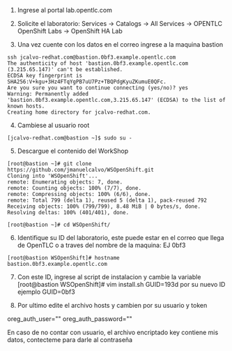 1. Ingrese al portal lab.opentlc.com

2. Solicite el laboratorio: Services -> Catalogs -> All Services -> OPENTLC OpenShift Labs -> OpenShift HA Lab

3. Una vez cuente con los datos en el correo ingrese a la maquina bastion
```
ssh jcalvo-redhat.com@bastion.0bf3.example.opentlc.com
The authenticity of host 'bastion.0bf3.example.opentlc.com (3.215.65.147)' can't be established.
ECDSA key fingerprint is SHA256:V+kgu+3Hz4FTqYgPB7uU7Pz+TBQPdgKyuZKumuE0QFc.
Are you sure you want to continue connecting (yes/no)? yes
Warning: Permanently added 'bastion.0bf3.example.opentlc.com,3.215.65.147' (ECDSA) to the list of known hosts.
Creating home directory for jcalvo-redhat.com.

```
4. Cambiese al usuario root
```
[jcalvo-redhat.com@bastion ~]$ sudo su -
```

5. Descargue el contenido del WorkShop
```
[root@bastion ~]# git clone https://github.com/jmanuelcalvo/WSOpenShift.git
Cloning into 'WSOpenShift'...
remote: Enumerating objects: 7, done.
remote: Counting objects: 100% (7/7), done.
remote: Compressing objects: 100% (6/6), done.
remote: Total 799 (delta 1), reused 5 (delta 1), pack-reused 792
Receiving objects: 100% (799/799), 8.48 MiB | 0 bytes/s, done.
Resolving deltas: 100% (401/401), done.

[root@bastion ~]# cd WSOpenShift/
```

6. Identifique su ID del laboratorio, este puede estar en el correo que llega de OpenTLC o a traves del nombre de la maquina: EJ 0bf3
```
[root@bastion WSOpenShift]# hostname
bastion.0bf3.example.opentlc.com
```

7. Con este ID, ingrese al script de instalacion y cambie la variable
[root@bastion WSOpenShift]# vim install.sh
GUID=193d
por su nuevo ID ejemplo
GUID=0bf3

8. Por ultimo edite el archivo hosts y cambien por su usuario y token

oreg_auth_user=""
oreg_auth_password=""

En caso de no contar con usuario, el archivo encriptado key contiene mis datos, contecteme para darle al contraseña
